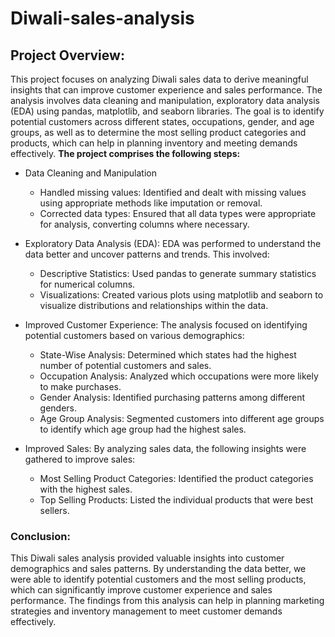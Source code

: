 # Diwali-sales-analysis
## Project Overview: 
This project focuses on analyzing Diwali sales data to derive meaningful insights that can improve customer experience and sales performance. The analysis involves data cleaning and manipulation, exploratory data analysis (EDA) using pandas, matplotlib, and seaborn libraries. The goal is to identify potential customers across different states, occupations, gender, and age groups, as well as to determine the most selling product categories and products, which can help in planning inventory and meeting demands effectively.
**The project comprises the following steps:**
* Data Cleaning and Manipulation
  - Handled missing values: Identified and dealt with missing values using appropriate methods like imputation or removal.
  - Corrected data types: Ensured that all data types were appropriate for analysis, converting columns where necessary.

* Exploratory Data Analysis (EDA): EDA was performed to understand the data better and uncover patterns and trends. This involved:
  - Descriptive Statistics: Used pandas to generate summary statistics for numerical columns.
  - Visualizations: Created various plots using matplotlib and seaborn to visualize distributions and relationships within the data.

* Improved Customer Experience: The analysis focused on identifying potential customers based on various demographics:
  - State-Wise Analysis: Determined which states had the highest number of potential customers and sales.
  - Occupation Analysis: Analyzed which occupations were more likely to make purchases.
  - Gender Analysis: Identified purchasing patterns among different genders.
  - Age Group Analysis: Segmented customers into different age groups to identify which age group had the highest sales.
* Improved Sales: By analyzing sales data, the following insights were gathered to improve sales:
  - Most Selling Product Categories: Identified the product categories with the highest sales.
  - Top Selling Products: Listed the individual products that were best sellers.
### Conclusion: 
This Diwali sales analysis provided valuable insights into customer demographics and sales patterns. By understanding the data better, we were able to identify potential customers and the most selling products, which can significantly improve customer experience and sales performance. The findings from this analysis can help in planning marketing strategies and inventory management to meet customer demands effectively.
